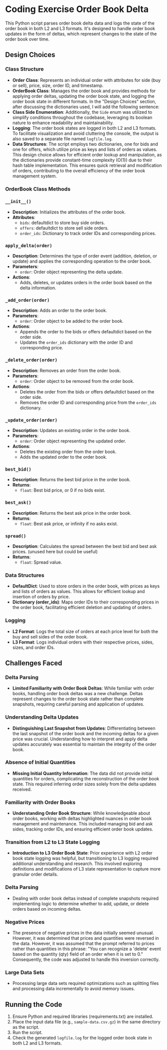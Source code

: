 # Coding Exercise Order Book Delta

This Python script parses order book delta data and logs the state of the order book in both L2 and L3 formats. It's designed to handle order book updates in the form of deltas, which represent changes to the state of the order book over time.

## Design Choices

### Class Structure
- **Order Class**: Represents an individual order with attributes for side (buy or sell), price, size, order ID, and timestamp.
- **OrderBook Class**: Manages the order book and provides methods for applying order deltas, updating the order book state, and logging the order book state in different formats.
In the "Design Choices" section, after discussing the dictionaries used, I will add the following sentence:
- **Class Side Enumeration**: Additionally, the `Side` enum was utilized to simplify conditions throughout the codebase, leveraging its boolean nature to enhance readability and maintainability.
- **Logging**: The order book states are logged in both L2 and L3 formats. To facilitate visualization and avoid cluttering the console, the output is also saved to a separate file named `logfile.log`.
- **Data Structures**: The script employs two dictionaries, one for bids and one for offers, which utilize price as keys and lists of orders as values. This design choice allows for efficient order lookup and manipulation, as the dictionaries provide constant-time complexity (O(1)) due to their hash table implementation. This ensures quick retrieval and modification of orders, contributing to the overall efficiency of the order book management system.

### OrderBook Class Methods

### `__init__()`
- **Description**: Initializes the attributes of the order book.
- **Attributes**:
  - `bids`: defaultdict to store buy side orders.
  - `offers`: defaultdict to store sell side orders.
  - `order_ids`: Dictionary to track order IDs and corresponding prices.

### `apply_delta(order)`
- **Description**: Determines the type of order event (addition, deletion, or update) and applies the corresponding operation to the order book.
- **Parameters**:
  - `order`: Order object representing the delta update.
- **Actions**:
  - Adds, deletes, or updates orders in the order book based on the delta information.

### `_add_order(order)`
- **Description**: Adds an order to the order book.
- **Parameters**:
  - `order`: Order object to be added to the order book.
- **Actions**:
  - Appends the order to the bids or offers defaultdict based on the order side.
  - Updates the `order_ids` dictionary with the order ID and corresponding price.

### `_delete_order(order)`
- **Description**: Removes an order from the order book.
- **Parameters**:
  - `order`: Order object to be removed from the order book.
- **Actions**:
  - Deletes the order from the bids or offers defaultdict based on the order side.
  - Removes the order ID and corresponding price from the `order_ids` dictionary.

### `_update_order(order)`
- **Description**: Updates an existing order in the order book.
- **Parameters**:
  - `order`: Order object representing the updated order.
- **Actions**:
  - Deletes the existing order from the order book.
  - Adds the updated order to the order book.

### `best_bid()`
- **Description**: Returns the best bid price in the order book.
- **Returns**:
  - `float`: Best bid price, or 0 if no bids exist.

### `best_ask()`
- **Description**: Returns the best ask price in the order book.
- **Returns**:
  - `float`: Best ask price, or infinity if no asks exist.

### `spread()`
- **Description**: Calculates the spread between the best bid and best ask prices. (unused here but could be useful)
- **Returns**:
  - `float`: Spread value.

### Data Structures
- **DefaultDict**: Used to store orders in the order book, with prices as keys and lists of orders as values. This allows for efficient lookup and insertion of orders by price.
- **Dictionary (order_ids)**: Maps order IDs to their corresponding prices in the order book, facilitating efficient deletion and updating of orders.

### Logging
- **L2 Format**: Logs the total size of orders at each price level for both the buy and sell sides of the order book.
- **L3 Format**: Logs individual orders with their respective prices, sides, sizes, and order IDs.

## Challenges Faced

### Delta Parsing
- **Limited Familiarity with Order Book Deltas**: While familiar with order books, handling order book deltas was a new challenge. Deltas represent changes to the order book state rather than complete snapshots, requiring careful parsing and application of updates.

### Understanding Delta Updates
- **Distinguishing Last Snapshot from Updates**: Differentiating between the last snapshot of the order book and the incoming deltas for a given price was crucial. Understanding how to interpret and apply delta updates accurately was essential to maintain the integrity of the order book.

### Absence of Initial Quantities
- **Missing Initial Quantity Information**: The data did not provide initial quantities for orders, complicating the reconstruction of the order book state. This required inferring order sizes solely from the delta updates received.

### Familiarity with Order Books
- **Understanding Order Book Structure**: While knowledgeable about order books, working with deltas highlighted nuances in order book management and maintenance. This included managing bid and ask sides, tracking order IDs, and ensuring efficient order book updates.

### Transition from L2 to L3 State Logging
- **Introduction to L3 Order Book State**: Prior experience with L2 order book state logging was helpful, but transitioning to L3 logging required additional understanding and research. This involved exploring definitions and modifications of L3 state representation to capture more granular order details.

### Delta Parsing
- Dealing with order book deltas instead of complete snapshots required implementing logic to determine whether to add, update, or delete orders based on incoming deltas.

### Negative Prices
- The presence of negative prices in the data initially seemed unusual. However, it was determined that prices and quantities were reversed in the data. However, it was assumed that the prompt referred to prices rather than quantities in this phrase: "You can recognize a 'delete' event based on the quantity (qty) field of an order when it is set to 0." Consequently, the code was adjusted to handle this inversion correctly.

### Large Data Sets
- Processing large data sets required optimizations such as splitting files and processing data incrementally to avoid memory issues.

## Running the Code

1. Ensure Python and required libraries (requirements.txt) are installed.
2. Place the input data file (e.g., `sample-data.csv.gz`) in the same directory as the script.
3. Run the script.
4. Check the generated `logfile.log` for the logged order book state in both L2 and L3 formats.